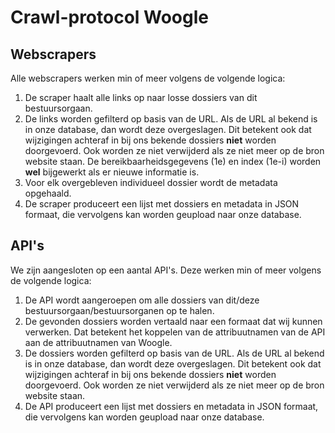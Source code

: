 # Crawl-protocol Woogle

## Webscrapers
Alle webscrapers werken min of meer volgens de volgende logica:
1. De scraper haalt alle links op naar losse dossiers van dit bestuursorgaan.
2. De links worden gefilterd op basis van de URL. Als de URL al bekend is in onze database, dan wordt deze overgeslagen. Dit betekent ook dat wijzigingen achteraf in bij ons bekende dossiers **niet** worden doorgevoerd. Ook worden ze niet verwijderd als ze niet meer op de bron website staan. De bereikbaarheidsgegevens (1e) en index (1e-i) worden **wel** bijgewerkt als er nieuwe informatie is.
3. Voor elk overgebleven individueel dossier wordt de metadata opgehaald.
4. De scraper produceert een lijst met dossiers en metadata in JSON formaat, die vervolgens kan worden geupload naar onze database.

## API's
We zijn aangesloten op een aantal API's. Deze werken min of meer volgens de volgende logica:
1. De API wordt aangeroepen om alle dossiers van dit/deze bestuursorgaan/bestuursorganen op te halen.
2. De gevonden dossiers worden vertaald naar een formaat dat wij kunnen verwerken. Dat betekent het koppelen van de attribuutnamen van de API aan de attribuutnamen van Woogle.
3. De dossiers worden gefilterd op basis van de URL. Als de URL al bekend is in onze database, dan wordt deze overgeslagen. Dit betekent ook dat wijzigingen achteraf in bij ons bekende dossiers **niet** worden doorgevoerd. Ook worden ze niet verwijderd als ze niet meer op de bron website staan.
4. De API produceert een lijst met dossiers en metadata in JSON formaat, die vervolgens kan worden geupload naar onze database.
